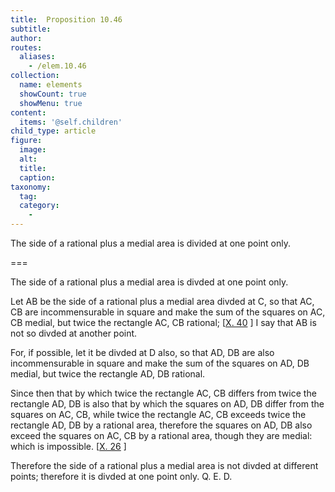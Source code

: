 ```yaml
---
title:  Proposition 10.46
subtitle: 
author:
routes:
  aliases:
    - /elem.10.46
collection:
  name: elements
  showCount: true
  showMenu: true
content:
  items: '@self.children'
child_type: article
figure:
  image:
  alt:
  title:
  caption:
taxonomy:
  tag:
  category:
    - 
---
```


<p><hi rend="ital">The side of a rational plus a medial area is divided at one point only</hi>. </p>

===

<p><span class="ital">The side of a rational plus a medial area is divded at one point only</span>. </p>

<p>Let <span class="ital">AB</span> be the side of a rational plus a medial area divded at <span class="ital">C</span>, so that <span class="ital">AC</span>, <span class="ital">CB</span> are incommensurable in square and make the sum of the squares on <span class="ital">AC</span>, <span class="ital">CB</span> medial, but twice the rectangle <span class="ital">AC</span>, <span class="ital">CB</span> rational; [<a href="/elem.10.40">X. 40</a>
] I say that <span class="ital">AB</span> is not so divded at another point. 
      </p>

<p>For, if possible, let it be divded at <span class="ital">D</span> also, so that <span class="ital">AD</span>, <span class="ital">DB</span> are also incommensurable in square and make the sum of the squares on <span class="ital">AD</span>, <span class="ital">DB</span> medial, but twice the rectangle <span class="ital">AD</span>, <span class="ital">DB</span> rational. </p>

<p>Since then that by which twice the rectangle <span class="ital">AC</span>, <span class="ital">CB</span> differs from twice the rectangle <span class="ital">AD</span>, <span class="ital">DB</span> is also that by which the squares on <span class="ital">AD</span>, <span class="ital">DB</span> differ from the squares on <span class="ital">AC</span>, <span class="ital">CB</span>, while twice the rectangle <span class="ital">AC</span>, <span class="ital">CB</span> exceeds twice the rectangle <span class="ital">AD</span>, <span class="ital">DB</span> by a rational area, therefore the squares on <span class="ital">AD</span>, <span class="ital">DB</span> also exceed the squares on <span class="ital">AC</span>, <span class="ital">CB</span> by a rational area, though they are medial: which is impossible. [<a href="/elem.10.26">X. 26</a>
] </p>

<p>Therefore the side of a rational plus a medial area is not divded at different points; therefore it is divded at one point only. Q. E. D.</p>

